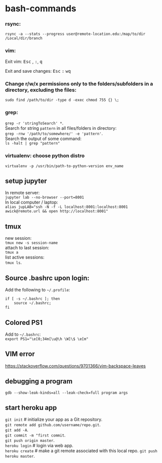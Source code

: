 # bash-commands

### rsync:

`rsync -a --stats --progress user@remote-location.edu:/map/to/dir /Local/dir/branch`

### vim:

Exit vim:
<kbd>Esc</kbd> , <kbd>:</kbd>, <kbd>q</kbd>

Exit and save changes: 
<kbd>Esc</kbd> <kbd>:</kbd> <kbd>w</kbd><kbd>q</kbd>

### Change r/w/x permissions only to the folders/subfolders in a directory, excluding the files:
`sudo find /path/to/dir -type d -exec chmod 755 {} \;`

### grep:
`grep -r 'stringToSearch' *`.   
Search for string `pattern` in all files/folders in directory:  
`grep -rnw '/path/to/somewhere/' -e 'pattern'`.   
Search the output of some command:   
`ls -halt | grep "pattern"`

### virtualenv: choose python distro

`virtualenv -p /usr/bin/path-to-python-version env_name`


## setup jupyter 
In remote server:  
`jupyter lab --no-browser --port=8001`     
In local computer / laptop:  
`alias jupLAB="ssh -N -f -L localhost:8001:localhost:8001 awick@remote.url && open http://localhost:8001"`  

## tmux 
new session:   
`tmux new -s session-name`  
attach to last session:  
`tmux a`   
list active sessions:   
`tmux ls`. 

## Source .bashrc upon login:
Add the following to `~/.profile`:

```
if [ -s ~/.bashrc ]; then
    source ~/.bashrc;
fi
```


## Colored PS1  
Add to `~/.bashrc`:  
`export PS1="\e[0;34m[\u@\h \W]\$ \e[m"`


## VIM error
https://stackoverflow.com/questions/9701366/vim-backspace-leaves

## debugging a program
`gdb --show-leak-kinds=all --leak-check=full program args`


## start heroku app
`git init` # initialize your app as a Git repository.   
`git remote add github.com/username/repo.git`.   
`git add -A`.   
`git commit -m "first commit`.  
`git push origin master`.  
`heroku login` # login via web app.  
`heroku create` # make a git remote associated with this local repo. 
`git push heroku master`. 
